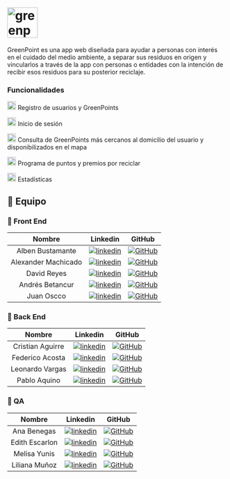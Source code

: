 

# <img src="https://res.cloudinary.com/drm1nkbxu/image/upload/v1708718823/Fotos/bq9s2qlhy1q9cdg5q6un.png" alt="greenpoint"  height=70 align="center"/>

GreenPoint es una app web diseñada para ayudar a personas con interés en el cuidado del medio ambiente, a separar sus residuos en origen y vincularlos a través de la app con personas o entidades con la intención de recibir esos residuos para su posterior reciclaje.

### Funcionalidades
<img src="https://res.cloudinary.com/drm1nkbxu/image/upload/v1708718776/Fotos/rbixha9otawtlboiuyqc.png" alt="greenpoint"  height=20 /> Registro de usuarios y GreenPoints
 
<img src="https://res.cloudinary.com/drm1nkbxu/image/upload/v1708718776/Fotos/rbixha9otawtlboiuyqc.png" alt="greenpoint"  height=20 /> Inicio de sesión

<img src="https://res.cloudinary.com/drm1nkbxu/image/upload/v1708718776/Fotos/rbixha9otawtlboiuyqc.png" alt="greenpoint"  height=20 /> Consulta de GreenPoints más cercanos al domicilio del usuario y disponibilizados en el mapa

<img src="https://res.cloudinary.com/drm1nkbxu/image/upload/v1708718776/Fotos/rbixha9otawtlboiuyqc.png" alt="greenpoint"  height=20 /> Programa de puntos y premios por reciclar

<img src="https://res.cloudinary.com/drm1nkbxu/image/upload/v1708718776/Fotos/rbixha9otawtlboiuyqc.png" alt="greenpoint"  height=20 /> Estadísticas


## 🚀 Equipo

### 📌 Front End  

| Nombre | Linkedin | GitHub |
| :---:         |     :---:      |          :---: |
| Alben Bustamante |[![linkedin](https://img.shields.io/badge/linkedin-0A66C2?style=for-the-badge&logo=linkedin&logoColor=white)](https://www.linkedin.com/in/alben-bustamante/)   |[![GitHub](https://img.shields.io/badge/github-%23121011.svg?&style=for-the-badge&logo=github&logoColor=white)](https://github.com/albenbustamante) |
| Alexander Machicado |[![linkedin](https://img.shields.io/badge/linkedin-0A66C2?style=for-the-badge&logo=linkedin&logoColor=white)](https://www.linkedin.com/in/machicadogomezalexander/)   | [![GitHub](https://img.shields.io/badge/github-%23121011.svg?&style=for-the-badge&logo=github&logoColor=white)](https://github.com/dexametasona) |
| David Reyes |[![linkedin](https://img.shields.io/badge/linkedin-0A66C2?style=for-the-badge&logo=linkedin&logoColor=white)](http://linkedin.com/in/davidirs/)   | [![GitHub](https://img.shields.io/badge/github-%23121011.svg?&style=for-the-badge&logo=github&logoColor=white)](https://github.com/davidirs) |
| Andrés Betancur |[![linkedin](https://img.shields.io/badge/linkedin-0A66C2?style=for-the-badge&logo=linkedin&logoColor=white)](https://www.linkedin.com/in/felix-andres-betancur-9389ab1a5/)   | [![GitHub](https://img.shields.io/badge/github-%23121011.svg?&style=for-the-badge&logo=github&logoColor=white)](https://github.com/swatColombia)|
| Juan Oscco |[![linkedin](https://img.shields.io/badge/linkedin-0A66C2?style=for-the-badge&logo=linkedin&logoColor=white)](https://www.linkedin.com/in/juanoscco)   | [![GitHub](https://img.shields.io/badge/github-%23121011.svg?&style=for-the-badge&logo=github&logoColor=white)](https://github.com/jcom-dev) |


### 📌 Back End  

| Nombre | Linkedin | GitHub |
| :---:         |     :---:      |          :---: |
| Cristian Aguirre |[![linkedin](https://img.shields.io/badge/linkedin-0A66C2?style=for-the-badge&logo=linkedin&logoColor=white)](https://www.linkedin.com/in/aguirre-cristian/)   | [![GitHub](https://img.shields.io/badge/github-%23121011.svg?&style=for-the-badge&logo=github&logoColor=white)](https://github.com/Cristianaaguirre) |
| Federico Acosta |[![linkedin](https://img.shields.io/badge/linkedin-0A66C2?style=for-the-badge&logo=linkedin&logoColor=white)](https://www.linkedin.com/)   | [![GitHub](https://img.shields.io/badge/github-%23121011.svg?&style=for-the-badge&logo=github&logoColor=white)](https://github.com/fede-acos)  |
| Leonardo Vargas |[![linkedin](https://img.shields.io/badge/linkedin-0A66C2?style=for-the-badge&logo=linkedin&logoColor=white)](https://www.linkedin.com/in/leonardo-vargas1/)   | [![GitHub](https://img.shields.io/badge/github-%23121011.svg?&style=for-the-badge&logo=github&logoColor=white)](https://github.com/leonardofvp) |
| Pablo Aquino  |[![linkedin](https://img.shields.io/badge/linkedin-0A66C2?style=for-the-badge&logo=linkedin&logoColor=white)](https://www.linkedin.com/in/jpabloaquino/)   | [![GitHub](https://img.shields.io/badge/github-%23121011.svg?&style=for-the-badge&logo=github&logoColor=white)](https://github.com/webDevCod)|

### 📌 QA 

| Nombre | Linkedin | GitHub |
| :---:         |     :---:      |          :---: |
| Ana Benegas |[![linkedin](https://img.shields.io/badge/linkedin-0A66C2?style=for-the-badge&logo=linkedin&logoColor=white)](https://www.linkedin.com/in/ana-benegas/)   | [![GitHub](https://img.shields.io/badge/github-%23121011.svg?&style=for-the-badge&logo=github&logoColor=white)](https://github.com/annestesia/)  |
| Edith Escarlon |[![linkedin](https://img.shields.io/badge/linkedin-0A66C2?style=for-the-badge&logo=linkedin&logoColor=white)](www.linkedin.com/in/editheugeniaescarlon)   | [![GitHub](https://img.shields.io/badge/github-%23121011.svg?&style=for-the-badge&logo=github&logoColor=white)](https://github.com/editheugenia)  |
| Melisa Yunis |[![linkedin](https://img.shields.io/badge/linkedin-0A66C2?style=for-the-badge&logo=linkedin&logoColor=white)](https://www.linkedin.com/in/melisa-yunis/)   | [![GitHub](https://img.shields.io/badge/github-%23121011.svg?&style=for-the-badge&logo=github&logoColor=white)](https://github.com/melisayunis) |
| Liliana Muñoz  |[![linkedin](https://img.shields.io/badge/linkedin-0A66C2?style=for-the-badge&logo=linkedin&logoColor=white)](https://www.linkedin.com/in/lilianamunoz331/)   | [![GitHub](https://img.shields.io/badge/github-%23121011.svg?&style=for-the-badge&logo=github&logoColor=white)](https://github.com/liliana331)|

